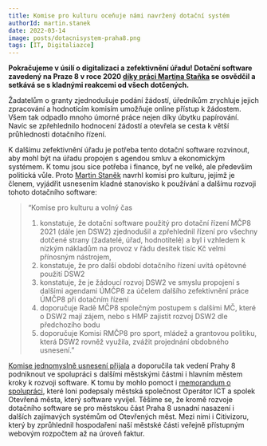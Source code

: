 ```yaml
---
title: Komise pro kulturu oceňuje námi navržený dotační systém
authorId: martin.stanek
date: 2022-03-14
image: posts/dotacnisystem-praha8.png
tags: [IT, Digitaliazce]
---
```


**Pokračujeme v úsilí o digitalizaci a zefektivnění úřadu! Dotační software zavedený na Praze 8 v roce 2020 [díky práci Martina Staňka](https://praha8.pirati.cz/aktuality/prvni-krucky-otevrene-radnici.html) se osvědčil a setkává se s kladnými reakcemi od všech dotčených.**

Žadatelům o granty zjednodušuje podání žádostí, úředníkům zrychluje jejich zpracování a hodnotícím komisím umožňuje online přístup k žádostem. Všem tak odpadlo mnoho úmorné práce nejen díky úbytku papírování. Navíc se zpřehlednilo hodnocení žádostí a otevřela se cesta k větší průhlednosti dotačního řízení.

K dalšímu zefektivnění úřadu je potřeba tento dotační software rozvinout, aby mohl být na úřadu propojen s agendou smluv a ekonomickým systémem. K tomu jsou sice potřeba i finance, byť ne velké, ale především politická vůle. Proto [Martin Staněk](https://praha8.pirati.cz/lide/martin-stanek.html) navrhl komisi pro kulturu, jejímž je členem, vyjádřit usnesením kladné stanovisko k používání a dalšímu rozvoji tohoto dotačního software:

>“Komise pro kulturu a volný čas
>1) konstatuje, že dotační software použitý pro dotační řízení MČP8 2021 (dále jen DSW2) zjednodušil a zpřehlednil řízení pro všechny dotčené strany (žadatelé, úřad, hodnotitelé) a byl i vzhledem k nízkým nákladům na provoz v řádu desítek tisíc Kč velmi přínosným nástrojem,
>2) konstatuje, že pro další období dotačního řízení uvítá opětovné použití DSW2
>3) konstatuje, že je žádoucí rozvoj DSW2 ve smyslu propojení s dalšími agendami ÚMČP8 za účelem dalšího zefektivnění práce ÚMČP8 při dotačním řízení
>4) doporučuje Radě MČP8 společným postupem s dalšími MČ, které o DSW2 mají zájem, nebo s HMP zajistit rozvoj DSW2 dle předchozího bodu
>5) doporučuje Komisi RMČP8 pro sport, mládež a grantovou politiku, která DSW2 rovněž využila, zvážit projednání obdobného usnesení.”

[Komise jednomyslně usnesení přijala](https://www.praha8.cz/file/pHR/KKVC-10-02-2022.pdf) a doporučila tak vedení Prahy 8 podniknout ve spolupráci s dalšími městskými částmi i hlavním městem kroky k rozvoji software. K tomu by mohlo pomoct i [memorandum o spolupráci](https://operatorict.cz/spolecnost-oict-spolek-otevrena-mesta-podepsaly-memorandum-o-spolupraci/), které loni podepsaly městská společnost Operátor ICT a spolek Otevřená města, který software vyvíjel. Těšíme se, že kromě rozvoje dotačního software se pro městskou část Praha 8 usnadní nasazení i dalších zajímavých systémům od Otevřených měst. Mezi nimi i Citivizoru, který by zprůhlednil hospodaření naší městské části veřejně přístupným webovým rozpočtem až na úroveň faktur.

